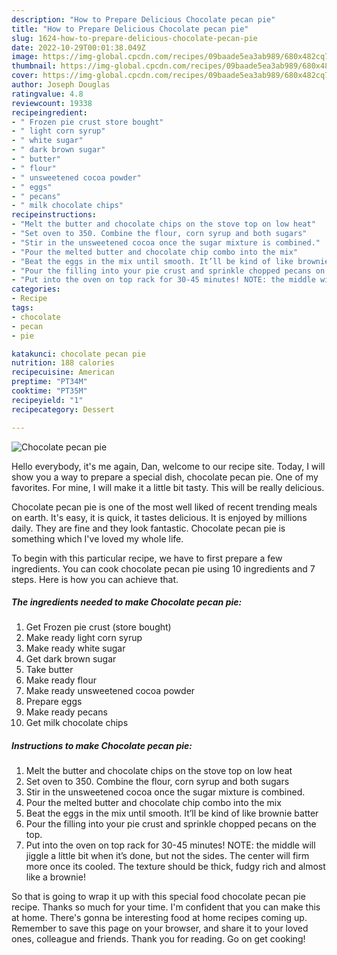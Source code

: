 ```yaml
---
description: "How to Prepare Delicious Chocolate pecan pie"
title: "How to Prepare Delicious Chocolate pecan pie"
slug: 1624-how-to-prepare-delicious-chocolate-pecan-pie
date: 2022-10-29T00:01:38.049Z
image: https://img-global.cpcdn.com/recipes/09baade5ea3ab989/680x482cq70/chocolate-pecan-pie-recipe-main-photo.jpg
thumbnail: https://img-global.cpcdn.com/recipes/09baade5ea3ab989/680x482cq70/chocolate-pecan-pie-recipe-main-photo.jpg
cover: https://img-global.cpcdn.com/recipes/09baade5ea3ab989/680x482cq70/chocolate-pecan-pie-recipe-main-photo.jpg
author: Joseph Douglas
ratingvalue: 4.8
reviewcount: 19338
recipeingredient:
- " Frozen pie crust store bought"
- " light corn syrup"
- " white sugar"
- " dark brown sugar"
- " butter"
- " flour"
- " unsweetened cocoa powder"
- " eggs"
- " pecans"
- " milk chocolate chips"
recipeinstructions:
- "Melt the butter and chocolate chips on the stove top on low heat"
- "Set oven to 350. Combine the flour, corn syrup and both sugars"
- "Stir in the unsweetened cocoa once the sugar mixture is combined."
- "Pour the melted butter and chocolate chip combo into the mix"
- "Beat the eggs in the mix until smooth. It’ll be kind of like brownie batter"
- "Pour the filling into your pie crust and sprinkle chopped pecans on the top."
- "Put into the oven on top rack for 30-45 minutes! NOTE: the middle will jiggle a little bit when it’s done, but not the sides. The center will firm more once its cooled. The texture should be thick, fudgy rich and almost like a brownie!"
categories:
- Recipe
tags:
- chocolate
- pecan
- pie

katakunci: chocolate pecan pie 
nutrition: 188 calories
recipecuisine: American
preptime: "PT34M"
cooktime: "PT35M"
recipeyield: "1"
recipecategory: Dessert

---
```



![Chocolate pecan pie](https://img-global.cpcdn.com/recipes/09baade5ea3ab989/680x482cq70/chocolate-pecan-pie-recipe-main-photo.jpg)

Hello everybody, it's me again, Dan, welcome to our recipe site. Today, I will show you a way to prepare a special dish, chocolate pecan pie. One of my favorites. For mine, I will make it a little bit tasty. This will be really delicious.

Chocolate pecan pie is one of the most well liked of recent trending meals on earth. It's easy, it is quick, it tastes delicious. It is enjoyed by millions daily. They are fine and they look fantastic. Chocolate pecan pie is something which I've loved my whole life.




To begin with this particular recipe, we have to first prepare a few ingredients. You can cook chocolate pecan pie using 10 ingredients and 7 steps. Here is how you can achieve that.

<!--inarticleads1-->

##### The ingredients needed to make Chocolate pecan pie:

1. Get  Frozen pie crust (store bought)
1. Make ready  light corn syrup
1. Make ready  white sugar
1. Get  dark brown sugar
1. Take  butter
1. Make ready  flour
1. Make ready  unsweetened cocoa powder
1. Prepare  eggs
1. Make ready  pecans
1. Get  milk chocolate chips




<!--inarticleads2-->

##### Instructions to make Chocolate pecan pie:

1. Melt the butter and chocolate chips on the stove top on low heat
1. Set oven to 350. Combine the flour, corn syrup and both sugars
1. Stir in the unsweetened cocoa once the sugar mixture is combined.
1. Pour the melted butter and chocolate chip combo into the mix
1. Beat the eggs in the mix until smooth. It’ll be kind of like brownie batter
1. Pour the filling into your pie crust and sprinkle chopped pecans on the top.
1. Put into the oven on top rack for 30-45 minutes! NOTE: the middle will jiggle a little bit when it’s done, but not the sides. The center will firm more once its cooled. The texture should be thick, fudgy rich and almost like a brownie!




So that is going to wrap it up with this special food chocolate pecan pie recipe. Thanks so much for your time. I'm confident that you can make this at home. There's gonna be interesting food at home recipes coming up. Remember to save this page on your browser, and share it to your loved ones, colleague and friends. Thank you for reading. Go on get cooking!
